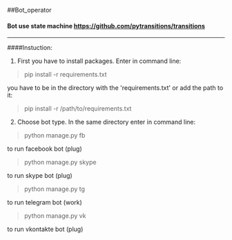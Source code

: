 ##Bot_operator
#### Bot use state machine https://github.com/pytransitions/transitions

----

####Instuction:
1. First you have to install packages. Enter in command line:
>pip install -r requirements.txt

you have to be in the directory with the 'requirements.txt' or add the path to it:
>pip install -r /path/to/requirements.txt

2. Choose bot type. In the same directory enter in command line:
>python manage.py fb 
 
to run facebook bot (plug)

>python manage.py skype

to run skype bot (plug)
>python manage.py tg

to run telegram bot (work)
>python manage.py vk 

to run vkontakte bot (plug)

